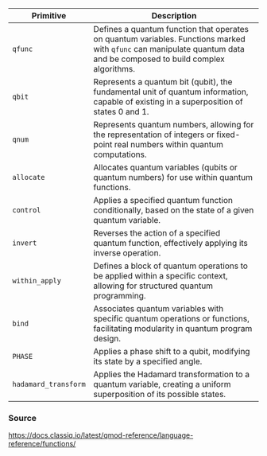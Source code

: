 | Primitive           | Description                                                                                                                                                                                                                                 |
|---------------------|---------------------------------------------------------------------------------------------------------------------------------------------------------------------------------------------------------------------------------------------|
| `qfunc`             | Defines a quantum function that operates on quantum variables. Functions marked with `qfunc` can manipulate quantum data and be composed to build complex algorithms. |
| `qbit`              | Represents a quantum bit (qubit), the fundamental unit of quantum information, capable of existing in a superposition of states 0 and 1. |
| `qnum`              | Represents quantum numbers, allowing for the representation of integers or fixed-point real numbers within quantum computations. |
| `allocate`          | Allocates quantum variables (qubits or quantum numbers) for use within quantum functions. |
| `control`           | Applies a specified quantum function conditionally, based on the state of a given quantum variable. |
| `invert`            | Reverses the action of a specified quantum function, effectively applying its inverse operation. |
| `within_apply`      | Defines a block of quantum operations to be applied within a specific context, allowing for structured quantum programming. |
| `bind`              | Associates quantum variables with specific quantum operations or functions, facilitating modularity in quantum program design. |
| `PHASE`             | Applies a phase shift to a qubit, modifying its state by a specified angle. |
| `hadamard_transform`| Applies the Hadamard transformation to a quantum variable, creating a uniform superposition of its possible states. |

### Source
https://docs.classiq.io/latest/qmod-reference/language-reference/functions/